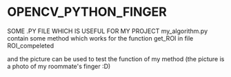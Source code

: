 # OPENCV_PYTHON_FINGER
SOME  .PY FILE WHICH IS USEFUL FOR MY PROJECT
my_algorithm.py contain some method which works for the function get_ROI in file ROI_compeleted
 
 
and the picture can be used to test the function of my method 
(the picture is a photo of my roommate's finger  :D)
